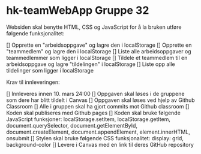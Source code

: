 # hk-teamWebApp Gruppe 32

Websiden skal benytte HTML, CSS og JavaScript for å la bruken utføre følgende funksjonalitet:

[] Opprette en "arbeidsoppgave" og lagre den i localStorage
[] Opprette en "teammedlem" og lagre den i localStorage
[] Liste alle arbeidsoppgaver og teammedlemmer som ligger i localStorage
[] Tildele et teammedlem til en arbeidsoppgave og lagre "tildelingen" i localStorage
[] Liste opp alle tildelinger som ligger i localStorage


Krav til innleveringen:

[] Innleveres innen 10. mars 24:00
[] Oppgaven skal løses i de gruppene som dere har blitt tildelt i Canvas
[] Oppgaven skal løses ved hjelp av Github Classroom
[] Alle i gruppen skal ha gjort commits mot Github classroom
[] Koden skal publiseres med Github pages
[] Koden skal bruke følgende JavaScript funksjoner: localStorage.setItem, localStorage.getItem, document.querySelector, document.getElementById, document.createElement, document.appendElement, element.innerHTML, onsubmit
[] Stylen skal bruke følgende CSS funksjonalitet: display: grid, background-color
[] Levere i Canvas med en link til deres GitHub repository
